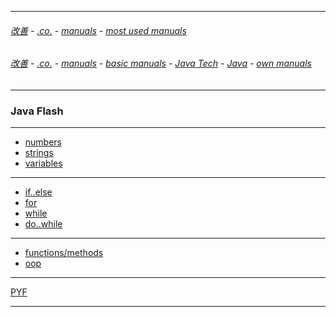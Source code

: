 
---

###### [改善](https://github.com/ttltrk/0C/blob/master/README.MD) - [.co.](https://github.com/ttltrk/PRG/blob/master/CODING.MD) - [manuals](https://github.com/ttltrk/PRG/blob/master/MAN.MD) - [most used manuals](https://github.com/ttltrk/PRG/blob/master/MUM.MD)

###### [改善](https://github.com/ttltrk/0C/blob/master/README.MD) - [.co.](https://github.com/ttltrk/PRG/blob/master/CODING.MD) - [manuals](https://github.com/ttltrk/PRG/blob/master/MAN.MD) - [basic manuals](https://github.com/ttltrk/PRG/blob/master/MANUALS.MD) - [Java Tech](https://github.com/ttltrk/PRG/blob/master/JAVA/DOC/JT/JT.MD) - [Java](https://github.com/ttltrk/PRG/blob/master/JAVA/DOC/OJM/OJM.MD) - [own manuals](https://github.com/ttltrk/PRG/blob/master/JAVA/DOC/OJM/JM/JM.MD)

---

### Java Flash

---

* [numbers]()
* [strings]()
* [variables](https://github.com/ttltrk/PRG/blob/master/JAVA/DOC/OJM/JVF/VAR/VAR.MD)

---

* [if..else](https://github.com/ttltrk/PRG/blob/master/JAVA/DOC/OJM/JVF/IF/IF.MD)
* [for](https://github.com/ttltrk/PRG/blob/master/JAVA/DOC/OJM/JVF/FOR/FOR.MD)
* [while](https://github.com/ttltrk/PRG/blob/master/JAVA/DOC/OJM/JVF/WHILE/WHILE.MD)
* [do..while]()

---

* [functions/methods](https://github.com/ttltrk/PRG/blob/master/JAVA/DOC/OJM/JVF/FUN/FUN.MD)
* [oop](https://github.com/ttltrk/PRG/blob/master/JAVA/DOC/OJM/JVF/OOP/OOP.MD)

---

[PYF](https://github.com/ttltrk/PRG/blob/master/PY/DOC/PYF/PYF.MD)

---
